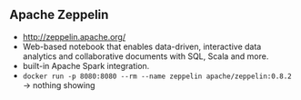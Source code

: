 ## Apache Zeppelin
* http://zeppelin.apache.org/
* Web-based notebook that enables data-driven, interactive data analytics and collaborative documents with SQL, Scala and more.
* built-in Apache Spark integration.
* `docker run -p 8080:8080 --rm --name zeppelin apache/zeppelin:0.8.2` -> nothing showing